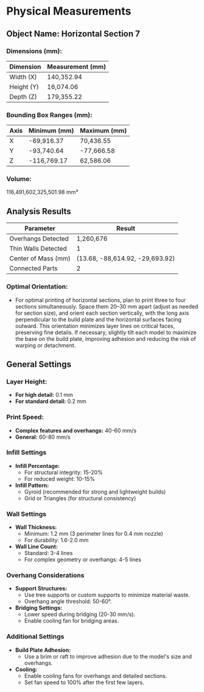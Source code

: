 
# Physical Measurements

## Object Name: Horizontal Section 7

### Dimensions (mm):
| Dimension  | Measurement (mm) |
|------------|------------------|
| Width (X)  | 140,352.94       |
| Height (Y) | 16,074.06        |
| Depth (Z)  | 179,355.22       |

### Bounding Box Ranges (mm):
| Axis | Minimum (mm) | Maximum (mm) |
|------|--------------|--------------|
| X    | -69,916.37   | 70,436.55    |
| Y    | -93,740.64   | -77,666.58   |
| Z    | -116,769.17  | 62,586.06    |

### Volume:
116,491,602,325,501.98 mm³

## Analysis Results

| Parameter           | Result                          |
|---------------------|---------------------------------|
| Overhangs Detected  | 1,260,676                       |
| Thin Walls Detected | 1                               |
| Center of Mass (mm) | (13.68, -88,614.92, -29,693.92) |
| Connected Parts     | 2                               |

### Optimal Orientation:
- For optimal printing of horizontal sections, plan to print three to four sections simultaneously. Space them 20–30 mm apart (adjust as needed for section size), and orient each section vertically, with the long axis perpendicular to the build plate and the horizontal surfaces facing outward. This orientation minimizes layer lines on critical faces, preserving fine details. If necessary, slightly tilt each model to maximize the base on the build plate, improving adhesion and reducing the risk of warping or detachment.

## General Settings

### Layer Height:
- **For high detail:** 0.1 mm
- **For standard detail:** 0.2 mm

### Print Speed:
- **Complex features and overhangs:** 40-60 mm/s
- **General:** 60-80 mm/s

### Infill Settings
- **Infill Percentage:**
  - For structural integrity: 15-20%
  - For reduced weight: 10-15%
- **Infill Pattern:**
  - Gyroid (recommended for strong and lightweight builds)
  - Grid or Triangles (for structural consistency)

### Wall Settings
- **Wall Thickness:**
  - Minimum: 1.2 mm (3 perimeter lines for 0.4 mm nozzle)
  - For durability: 1.6-2.0 mm
- **Wall Line Count:**  
  - Standard: 3-4 lines  
  - For complex geometry or overhangs: 4-5 lines  

### Overhang Considerations
- **Support Structures:**  
  - Use tree supports or custom supports to minimize material waste.  
  - Overhang angle threshold: 50-60°.
- **Bridging Settings:**  
  - Lower speed during bridging (20-30 mm/s).  
  - Enable cooling fan for bridging areas.

### Additional Settings
- **Build Plate Adhesion:**  
  - Use a brim or raft to improve adhesion due to the model's size and overhangs.
- **Cooling:**  
  - Enable cooling fans for overhangs and detailed sections.  
  - Set fan speed to 100% after the first few layers.
